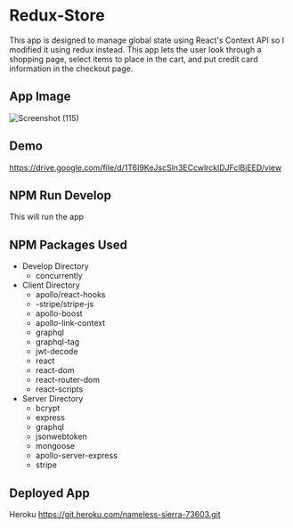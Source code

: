 # Redux-Store
This app is designed to manage global state using React's Context API so I modified it using redux instead. This app lets the user look through a shopping page, select items to place in the cart, and put credit card information in the checkout page. 
## App Image
![Screenshot (115)](https://user-images.githubusercontent.com/79673757/131188603-9169ff4b-5b2e-4ceb-86fc-90fbbc2ebb9e.png)

## Demo
https://drive.google.com/file/d/1T6I9KeJscSln3ECcwlrcklDJFclBjEED/view
## NPM Run Develop
This will run the app

## NPM Packages Used
- Develop Directory
  - concurrently
- Client Directory
  - apollo/react-hooks
  - -stripe/stripe-js
  - apollo-boost
  - apollo-link-context
  - graphql
  - graphql-tag
  - jwt-decode
  - react
  - react-dom
  - react-router-dom
  - react-scripts
- Server Directory
  - bcrypt
  - express
  - graphql
  - jsonwebtoken
  - mongoose
  - apollo-server-express
  - stripe
## Deployed App
Heroku https://git.heroku.com/nameless-sierra-73603.git
